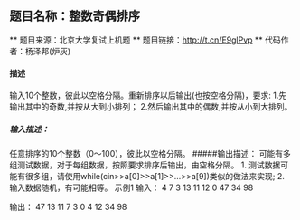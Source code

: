 
## 题目名称：整数奇偶排序
** 题目来源：北京大学复试上机题
**  题目链接：http://t.cn/E9glPvp
**  代码作者：杨泽邦(炉灰)


#### 描述
输入10个整数，彼此以空格分隔。重新排序以后输出(也按空格分隔)，要求: 1.先输出其中的奇数,并按从大到小排列； 2.然后输出其中的偶数,并按从小到大排列。
##### 输入描述：
任意排序的10个整数（0～100），彼此以空格分隔。
#####输出描述：
可能有多组测试数据，对于每组数据，按照要求排序后输出，由空格分隔。 1. 测试数据可能有很多组，请使用while(cin>>a[0]>>a[1]>>...>>a[9])类似的做法来实现; 2. 输入数据随机，有可能相等。
示例1
输入：
4 7 3 13 11 12 0 47 34 98

输出：
47 13 11 7 3 0 4 12 34 98
